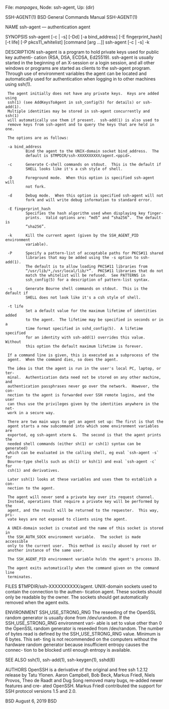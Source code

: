File: *manpages*,  Node: ssh-agent,  Up: (dir)

SSH-AGENT(1)              BSD General Commands Manual             SSH-AGENT(1)

NAME
     ssh-agent — authentication agent

SYNOPSIS
     ssh-agent [-c | -s] [-Dd] [-a bind_address] [-E fingerprint_hash]
               [-t life] [-P pkcs11_whitelist] [command [arg ...]]
     ssh-agent [-c | -s] -k

DESCRIPTION
     ssh-agent is a program to hold private keys used for public key authenti-
     cation (RSA, DSA, ECDSA, Ed25519).  ssh-agent is usually started in the
     beginning of an X-session or a login session, and all other windows or
     programs are started as clients to the ssh-agent program.  Through use of
     environment variables the agent can be located and automatically used for
     authentication when logging in to other machines using ssh(1).

     The agent initially does not have any private keys.  Keys are added using
     ssh(1) (see AddKeysToAgent in ssh_config(5) for details) or ssh-add(1).
     Multiple identities may be stored in ssh-agent concurrently and ssh(1)
     will automatically use them if present.  ssh-add(1) is also used to
     remove keys from ssh-agent and to query the keys that are held in one.

     The options are as follows:

     -a bind_address
             Bind the agent to the UNIX-domain socket bind_address.  The
             default is $TMPDIR/ssh-XXXXXXXXXX/agent.<ppid>.

     -c      Generate C-shell commands on stdout.  This is the default if
             SHELL looks like it's a csh style of shell.

     -D      Foreground mode.  When this option is specified ssh-agent will
             not fork.

     -d      Debug mode.  When this option is specified ssh-agent will not
             fork and will write debug information to standard error.

     -E fingerprint_hash
             Specifies the hash algorithm used when displaying key finger-
             prints.  Valid options are: “md5” and “sha256”.  The default is
             “sha256”.

     -k      Kill the current agent (given by the SSH_AGENT_PID environment
             variable).

     -P      Specify a pattern-list of acceptable paths for PKCS#11 shared
             libraries that may be added using the -s option to ssh-add(1).
             The default is to allow loading PKCS#11 libraries from
             “/usr/lib/*,/usr/local/lib/*”.  PKCS#11 libraries that do not
             match the whitelist will be refused.  See PATTERNS in
             ssh_config(5) for a description of pattern-list syntax.

     -s      Generate Bourne shell commands on stdout.  This is the default if
             SHELL does not look like it's a csh style of shell.

     -t life
             Set a default value for the maximum lifetime of identities added
             to the agent.  The lifetime may be specified in seconds or in a
             time format specified in sshd_config(5).  A lifetime specified
             for an identity with ssh-add(1) overrides this value.  Without
             this option the default maximum lifetime is forever.

     If a command line is given, this is executed as a subprocess of the
     agent.  When the command dies, so does the agent.

     The idea is that the agent is run in the user's local PC, laptop, or ter-
     minal.  Authentication data need not be stored on any other machine, and
     authentication passphrases never go over the network.  However, the con-
     nection to the agent is forwarded over SSH remote logins, and the user
     can thus use the privileges given by the identities anywhere in the net-
     work in a secure way.

     There are two main ways to get an agent set up: The first is that the
     agent starts a new subcommand into which some environment variables are
     exported, eg ssh-agent xterm &.  The second is that the agent prints the
     needed shell commands (either sh(1) or csh(1) syntax can be generated)
     which can be evaluated in the calling shell, eg eval `ssh-agent -s` for
     Bourne-type shells such as sh(1) or ksh(1) and eval `ssh-agent -c` for
     csh(1) and derivatives.

     Later ssh(1) looks at these variables and uses them to establish a con-
     nection to the agent.

     The agent will never send a private key over its request channel.
     Instead, operations that require a private key will be performed by the
     agent, and the result will be returned to the requester.  This way, pri-
     vate keys are not exposed to clients using the agent.

     A UNIX-domain socket is created and the name of this socket is stored in
     the SSH_AUTH_SOCK environment variable.  The socket is made accessible
     only to the current user.  This method is easily abused by root or
     another instance of the same user.

     The SSH_AGENT_PID environment variable holds the agent's process ID.

     The agent exits automatically when the command given on the command line
     terminates.

FILES
     $TMPDIR/ssh-XXXXXXXXXX/agent.<ppid>
             UNIX-domain sockets used to contain the connection to the authen-
             tication agent.  These sockets should only be readable by the
             owner.  The sockets should get automatically removed when the
             agent exits.

ENVIRONMENT
     SSH_USE_STRONG_RNG
             The reseeding of the OpenSSL random generator is usually done
             from /dev/urandom.  If the SSH_USE_STRONG_RNG environment vari-
             able is set to value other than 0 the OpenSSL random generator is
             reseeded from /dev/random.  The number of bytes read is defined
             by the SSH_USE_STRONG_RNG value.  Minimum is 6 bytes.  This set-
             ting is not recommended on the computers without the hardware
             random generator because insufficient entropy causes the connec-
             tion to be blocked until enough entropy is available.

SEE ALSO
     ssh(1), ssh-add(1), ssh-keygen(1), sshd(8)

AUTHORS
     OpenSSH is a derivative of the original and free ssh 1.2.12 release by
     Tatu Ylonen.  Aaron Campbell, Bob Beck, Markus Friedl, Niels Provos, Theo
     de Raadt and Dug Song removed many bugs, re-added newer features and cre-
     ated OpenSSH.  Markus Friedl contributed the support for SSH protocol
     versions 1.5 and 2.0.

BSD                             August 6, 2019                             BSD
